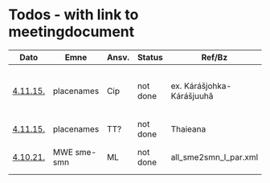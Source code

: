 # Todos - with link to meetingdocument

| Dato                                            | Emne        | Ansv. | Status   | Ref/Bz                    | Kommentar                                                                                                                 |
| ----------------------------------------------- | ----------- | ----- | -------- | ------------------------- | ------------------------------------------------------------------------------------------------------------------------- |
| [4.11.15.](../../admin/giellatekno/151104.html) | placenames  | Cip   | not done | ex. Kárášjohka-Kárášjuuhâ | PÄIKKINOOMAH_LOPÂLÂŠ_já\ puoh\ majemuš.doc, plukke ut par ved hjelp av nordsamiske navn som finnes i sme-propernouns.lexc |
| [4.11.15.](../../admin/giellatekno/151104.html) | placenames  | TT?   | not done | Thaieana                  | international names: translation of appellative                                                                           |
| [4.10.21.](../../admin/giellatekno/151021.html) | MWE sme-smn | ML    | not done | all_sme2smn_l_par.xml     | 146 of the sme-words are not in bidix, should be treated manually                                                         |
